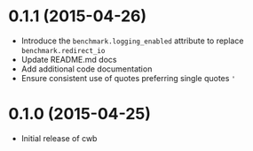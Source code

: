 # 0.1.1 (2015-04-26)

* Introduce the `benchmark.logging_enabled` attribute to replace `benchmark.redirect_io`
* Update README.md docs
* Add additional code documentation
* Ensure consistent use of quotes preferring single quotes `'`

# 0.1.0 (2015-04-25)

* Initial release of cwb
